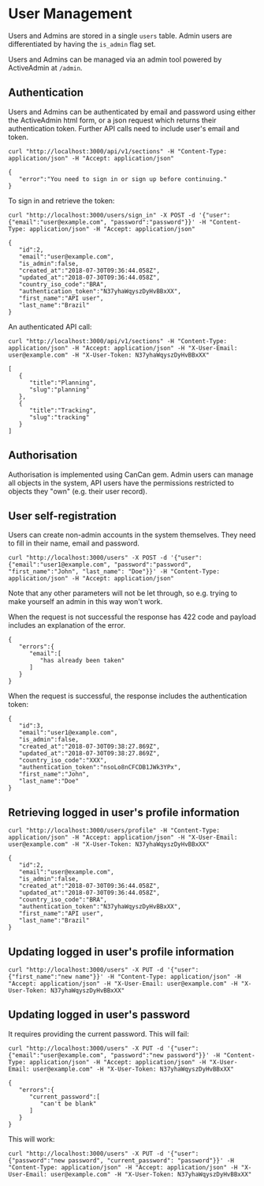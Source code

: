 # User Management

Users and Admins are stored in a single `users` table. Admin users are differentiated by having the `is_admin` flag set.

Users and Admins can be managed via an admin tool powered by ActiveAdmin at `/admin`.

## Authentication

Users and Admins can be authenticated by email and password using either the ActiveAdmin html form, or a json request which returns their authentication token. Further API calls need to include user's email and token.

```
curl "http://localhost:3000/api/v1/sections" -H "Content-Type: application/json" -H "Accept: application/json"
```

```
{
   "error":"You need to sign in or sign up before continuing."
}
```

To sign in and retrieve the token:

```
curl "http://localhost:3000/users/sign_in" -X POST -d '{"user": {"email":"user@example.com", "password":"password"}}' -H "Content-Type: application/json" -H "Accept: application/json"
```

```
{
   "id":2,
   "email":"user@example.com",
   "is_admin":false,
   "created_at":"2018-07-30T09:36:44.058Z",
   "updated_at":"2018-07-30T09:36:44.058Z",
   "country_iso_code":"BRA",
   "authentication_token":"N37yhaWqyszDyHvBBxXX",
   "first_name":"API user",
   "last_name":"Brazil"
}
```

An authenticated API call:

```
curl "http://localhost:3000/api/v1/sections" -H "Content-Type: application/json" -H "Accept: application/json" -H "X-User-Email: user@example.com" -H "X-User-Token: N37yhaWqyszDyHvBBxXX"
```

```
[
   {
      "title":"Planning",
      "slug":"planning"
   },
   {
      "title":"Tracking",
      "slug":"tracking"
   }
]
```

## Authorisation

Authorisation is implemented using CanCan gem. Admin users can manage all objects in the system, API users have the permissions restricted to objects they "own" (e.g. their user record).

## User self-registration

Users can create non-admin accounts in the system themselves. They need to fill in their name, email and password.

```
curl "http://localhost:3000/users" -X POST -d '{"user": {"email":"user1@example.com", "password":"password", "first_name":"John", "last_name": "Doe"}}' -H "Content-Type: application/json" -H "Accept: application/json"
```

Note that any other parameters will not be let through, so e.g. trying to make yourself an admin in this way won't work.

When the request is not successful the response has 422 code and payload includes an explanation of the error.

```
{
   "errors":{
      "email":[
         "has already been taken"
      ]
   }
}
```

When the request is successful, the response includes the authentication token:

```
{
   "id":3,
   "email":"user1@example.com",
   "is_admin":false,
   "created_at":"2018-07-30T09:38:27.869Z",
   "updated_at":"2018-07-30T09:38:27.869Z",
   "country_iso_code":"XXX",
   "authentication_token":"nsoLo8nCFCDB1JWk3YPx",
   "first_name":"John",
   "last_name":"Doe"
}
```

## Retrieving logged in user's profile information

```
curl "http://localhost:3000/users/profile" -H "Content-Type: application/json" -H "Accept: application/json" -H "X-User-Email: user@example.com" -H "X-User-Token: N37yhaWqyszDyHvBBxXX"
```

```
{
   "id":2,
   "email":"user@example.com",
   "is_admin":false,
   "created_at":"2018-07-30T09:36:44.058Z",
   "updated_at":"2018-07-30T09:36:44.058Z",
   "country_iso_code":"BRA",
   "authentication_token":"N37yhaWqyszDyHvBBxXX",
   "first_name":"API user",
   "last_name":"Brazil"
}
```

## Updating logged in user's profile information

```
curl "http://localhost:3000/users" -X PUT -d '{"user": {"first_name":"new name"}}' -H "Content-Type: application/json" -H "Accept: application/json" -H "X-User-Email: user@example.com" -H "X-User-Token: N37yhaWqyszDyHvBBxXX"
```

## Updating logged in user's password

It requires providing the current password. This will fail:

```
curl "http://localhost:3000/users" -X PUT -d '{"user": {"email":"user@example.com", "password":"new password"}}' -H "Content-Type: application/json" -H "Accept: application/json" -H "X-User-Email: user@example.com" -H "X-User-Token: N37yhaWqyszDyHvBBxXX"
```

```
{
   "errors":{
      "current_password":[
         "can't be blank"
      ]
   }
}
```

This will work:
```
curl "http://localhost:3000/users" -X PUT -d '{"user": {"password":"new password", "current_password": "password"}}' -H "Content-Type: application/json" -H "Accept: application/json" -H "X-User-Email: user@example.com" -H "X-User-Token: N37yhaWqyszDyHvBBxXX"
```
